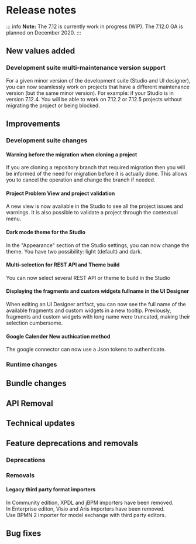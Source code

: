 # Release notes

::: info
**Note:** The 7.12 is currently work in progress (WIP). The 7.12.0 GA is planned on December 2020.
:::

## New values added
### Development suite multi-maintenance version support
For a given minor version of the development suite (Studio and UI designer), you can now seamlessly work on projects that have a different maintenance version (but the same minor version).
For example: if your Studio is in version 7.12.4. You will be able to work on 7.12.2 or 7.12.5 projects without migrating the project or being blocked.

## Improvements

### Development suite changes
#### Warning before the migration when cloning a project
If you are cloning a repository branch that required migration then you will be informed of the need for migration before it is actually done. This allows you to cancel the operation and change the branch if needed.

#### Project Problem View and project validation
A new view is now available in the Studio to see all the project issues and warnings. It is also possible to validate a project through the contextual menu.

#### Dark mode theme for the Studio
In the "Appearance" section of the Studio settings, you can now change the theme. You have two possibility: light (default) and dark.

#### Multi-selection for REST API and Theme build
You can now select several REST API or theme to build in the Studio

#### Displaying the fragments and custom widgets fullname in the UI Designer
When editing an UI Designer artifact, you can now see the full name of the available fragments and custom widgets in a new tooltip. Previously, fragments and custom widgets with long name were truncated, making their selection cumbersome.

#### Google Calender New authication method
The google connector can now use a Json tokens to authenticate.


### Runtime changes

## Bundle changes

## API Removal

## Technical updates

## Feature deprecations and removals

### Deprecations

### Removals

#### Legacy third party format importers
In Community edition, XPDL and jBPM importers have been removed.  
In Enterprise editon, Visio and Aris importers have been removed.  
Use BPMN 2 importer for model exchange with third party editors.


## Bug fixes
